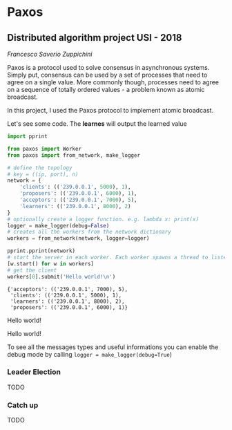 
# Paxos
## Distributed algorithm project USI - 2018
*Francesco Saverio Zuppichini*

Paxos is a protocol used to solve consensus in asynchronous systems. Simply put, consensus can be used by a set of processes that need to agree on a single value. More commonly though, processes need to agree on a sequence of totally ordered values - a problem known as atomic broadcast. 

In this project, I used the Paxos protocol to implement atomic broadcast.

Let's see some code. The **learnes** will output the learned value


```python
import pprint

from paxos import Worker
from paxos import from_network, make_logger

# define the topology
# key = ((ip, port), n)
network = {
    'clients': (('239.0.0.1', 5000), 1),
    'proposers': (('239.0.0.1', 6000), 1),
    'acceptors': (('239.0.0.1', 7000), 5),
    'learners': (('239.0.0.1', 8000), 2)
}
# optionally create a logger function. e.g. lambda x: print(x)
logger = make_logger(debug=False)
# creates all the workers from the network dictionary
workers = from_network(network, logger=logger)

pprint.pprint(network)
# start the server in each worker. Each worker spawns a thread to listen for incoming msgs.
[w.start() for w in workers]
# get the client
workers[0].submit('Hello world!\n')
```

    {'acceptors': (('239.0.0.1', 7000), 5),
     'clients': (('239.0.0.1', 5000), 1),
     'learners': (('239.0.0.1', 8000), 2),
     'proposers': (('239.0.0.1', 6000), 1)}
   Hello world!
    
   Hello world!
    


To see all the messages types and useful informations you can enable the debug mode by calling `logger = make_logger(debug=True`)

### Leader Election
TODO

### Catch up
TODO
